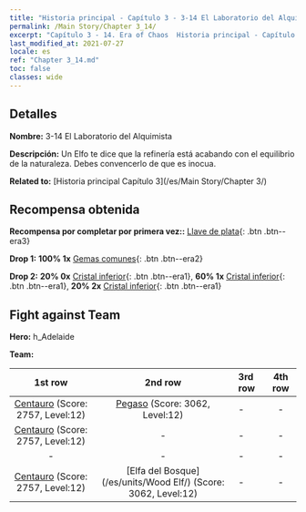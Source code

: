 ```yaml
---
title: "Historia principal - Capítulo 3 - 3-14 El Laboratorio del Alquimista"
permalink: /Main Story/Chapter 3_14/
excerpt: "Capítulo 3 - 14. Era of Chaos  Historia principal - Capítulo 3_14. 3-14 El Laboratorio del Alquimista"
last_modified_at: 2021-07-27
locale: es
ref: "Chapter 3_14.md"
toc: false
classes: wide
---
```


## Detalles

 **Nombre:** 3-14 El Laboratorio del Alquimista

 **Descripción:** Un Elfo te dice que la refinería está acabando con el equilibrio de la naturaleza. Debes convencerlo de que es inocua.

 **Related to:** [Historia principal Capítulo 3](/es/Main Story/Chapter 3/)

## Recompensa obtenida

 **Recompensa por completar por primera vez::** [Llave de plata](/ItemsES/con_693/){: .btn .btn--era3}

 **Drop 1:** **100% 1x** [Gemas comunes](/ItemsES/mat_10/){: .btn .btn--era2}

 **Drop 2:** **20% 0x** [Cristal inferior](/ItemsES/mat_5/){: .btn .btn--era1}, **60% 1x** [Cristal inferior](/ItemsES/mat_5/){: .btn .btn--era1}, **20% 2x** [Cristal inferior](/ItemsES/mat_5/){: .btn .btn--era1}


## Fight against Team
 **Hero:** h_Adelaide

 **Team:**


  | 1st row | 2nd row | 3rd row | 4th row |
  |:----:|:----:|:----|:----:|
  | [Centauro](/es/units/Centaur/) (Score: 2757, Level:12)  | [Pegaso](/es/units/Pegasus/) (Score: 3062, Level:12)  | - | - |
  | [Centauro](/es/units/Centaur/) (Score: 2757, Level:12)  | - | - | - |
  | - | - | - | - |
  | [Centauro](/es/units/Centaur/) (Score: 2757, Level:12)  | [Elfa del Bosque](/es/units/Wood Elf/) (Score: 3062, Level:12)  | - | - |


